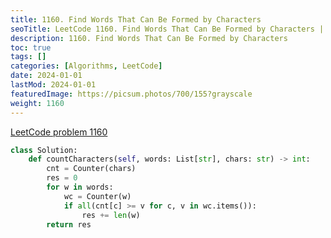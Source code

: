 ```yaml
---
title: 1160. Find Words That Can Be Formed by Characters
seoTitle: LeetCode 1160. Find Words That Can Be Formed by Characters | Python solution and explanation
description: 1160. Find Words That Can Be Formed by Characters
toc: true
tags: []
categories: [Algorithms, LeetCode]
date: 2024-01-01
lastMod: 2024-01-01
featuredImage: https://picsum.photos/700/155?grayscale
weight: 1160
---
```


[LeetCode problem 1160](https://leetcode.com/problems/find-words-that-can-be-formed-by-characters/)

```python
class Solution:
    def countCharacters(self, words: List[str], chars: str) -> int:
        cnt = Counter(chars)
        res = 0
        for w in words:
            wc = Counter(w)
            if all(cnt[c] >= v for c, v in wc.items()):
                res += len(w)
        return res

```
